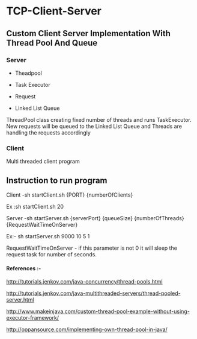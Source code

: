 # TCP-Client-Server

<h2>Custom Client Server Implementation With Thread Pool And Queue</h2>

<h3>Server</h3>

* Theadpool

* Task Executor

* Request

* Linked List Queue

ThreadPool class creating fixed number of threads and runs TaskExecutor. New requests will be queued to the Linked List Queue and Threads are handling the requests accordingly

<h3>Client</h3>

Multi threaded client program

<h2>Instruction to run program</h2>

Client -sh startClient.sh {PORT} {numberOfClients}

Ex :sh startClient.sh 20

Server -sh startServer.sh {serverPort} {queueSize} {numberOfThreads} {RequestWaitTimeOnServer}

Ex:- sh startServer.sh 9000 10 5 1

RequestWaitTimeOnServer - if this parameter is not 0 it will sleep the request task for number of seconds.


<h4>References :- </h4>

http://tutorials.jenkov.com/java-concurrency/thread-pools.html

http://tutorials.jenkov.com/java-multithreaded-servers/thread-pooled-server.html

http://www.makeinjava.com/custom-thread-pool-example-without-using-executor-framework/

http://oppansource.com/implementing-own-thread-pool-in-java/
